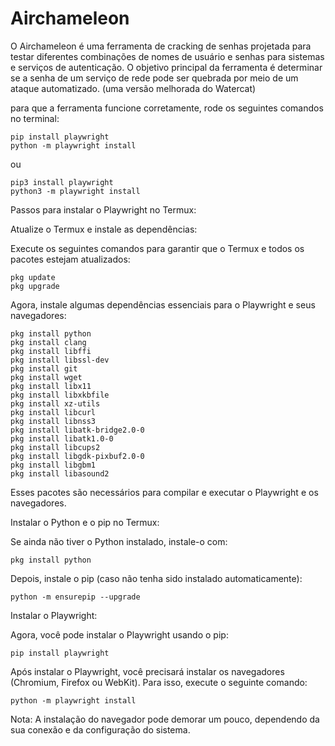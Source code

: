 # Airchameleon
O Airchameleon é uma ferramenta de cracking de senhas projetada para testar diferentes combinações de nomes de usuário e senhas para sistemas e serviços de autenticação. O objetivo principal da ferramenta é determinar se a senha de um serviço de rede pode ser quebrada por meio de um ataque automatizado. (uma versão melhorada do Watercat) 

para que a ferramenta funcione corretamente, rode os seguintes comandos no terminal:

    pip install playwright
    python -m playwright install
ou 

    pip3 install playwright
    python3 -m playwright install  
Passos para instalar o Playwright no Termux:

Atualize o Termux e instale as dependências:

Execute os seguintes comandos para garantir que o Termux e todos os pacotes estejam atualizados:

    pkg update
    pkg upgrade

Agora, instale algumas dependências essenciais para o Playwright e seus navegadores:

    pkg install python
    pkg install clang
    pkg install libffi
    pkg install libssl-dev
    pkg install git
    pkg install wget
    pkg install libx11
    pkg install libxkbfile
    pkg install xz-utils
    pkg install libcurl
    pkg install libnss3
    pkg install libatk-bridge2.0-0
    pkg install libatk1.0-0
    pkg install libcups2
    pkg install libgdk-pixbuf2.0-0
    pkg install libgbm1
    pkg install libasound2

Esses pacotes são necessários para compilar e executar o Playwright e os navegadores.

Instalar o Python e o pip no Termux:

Se ainda não tiver o Python instalado, instale-o com:

    pkg install python

Depois, instale o pip (caso não tenha sido instalado automaticamente):

    python -m ensurepip --upgrade

Instalar o Playwright:

Agora, você pode instalar o Playwright usando o pip:

    pip install playwright

Após instalar o Playwright, você precisará instalar os navegadores (Chromium, Firefox ou WebKit). Para isso, execute o seguinte comando:

    python -m playwright install

Nota: A instalação do navegador pode demorar um pouco, dependendo da sua conexão e da configuração do sistema.
